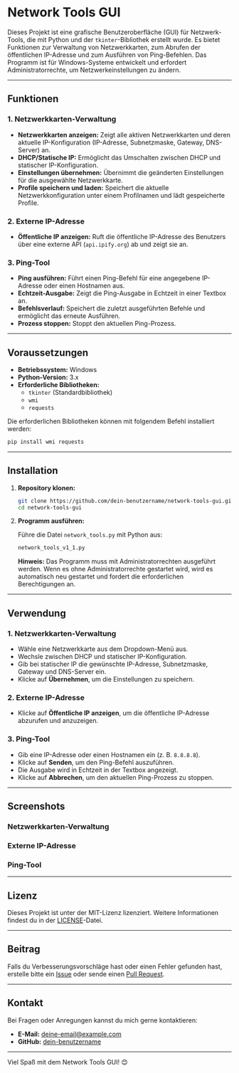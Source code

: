 # Network Tools GUI

Dieses Projekt ist eine grafische Benutzeroberfläche (GUI) für Netzwerk-Tools, die mit Python und der `tkinter`-Bibliothek erstellt wurde. Es bietet Funktionen zur Verwaltung von Netzwerkkarten, zum Abrufen der öffentlichen IP-Adresse und zum Ausführen von Ping-Befehlen. Das Programm ist für Windows-Systeme entwickelt und erfordert Administratorrechte, um Netzwerkeinstellungen zu ändern.

---

## Funktionen

### 1. **Netzwerkkarten-Verwaltung**
   - **Netzwerkkarten anzeigen:** Zeigt alle aktiven Netzwerkkarten und deren aktuelle IP-Konfiguration (IP-Adresse, Subnetzmaske, Gateway, DNS-Server) an.
   - **DHCP/Statische IP:** Ermöglicht das Umschalten zwischen DHCP und statischer IP-Konfiguration.
   - **Einstellungen übernehmen:** Übernimmt die geänderten Einstellungen für die ausgewählte Netzwerkkarte.
   - **Profile speichern und laden:** Speichert die aktuelle Netzwerkkonfiguration unter einem Profilnamen und lädt gespeicherte Profile.

### 2. **Externe IP-Adresse**
   - **Öffentliche IP anzeigen:** Ruft die öffentliche IP-Adresse des Benutzers über eine externe API (`api.ipify.org`) ab und zeigt sie an.

### 3. **Ping-Tool**
   - **Ping ausführen:** Führt einen Ping-Befehl für eine angegebene IP-Adresse oder einen Hostnamen aus.
   - **Echtzeit-Ausgabe:** Zeigt die Ping-Ausgabe in Echtzeit in einer Textbox an.
   - **Befehlsverlauf:** Speichert die zuletzt ausgeführten Befehle und ermöglicht das erneute Ausführen.
   - **Prozess stoppen:** Stoppt den aktuellen Ping-Prozess.

---

## Voraussetzungen

- **Betriebssystem:** Windows
- **Python-Version:** 3.x
- **Erforderliche Bibliotheken:**
  - `tkinter` (Standardbibliothek)
  - `wmi`
  - `requests`

Die erforderlichen Bibliotheken können mit folgendem Befehl installiert werden:

```bash
pip install wmi requests
```

---

## Installation

1. **Repository klonen:**

   ```bash
   git clone https://github.com/dein-benutzername/network-tools-gui.git
   cd network-tools-gui
   ```

2. **Programm ausführen:**

   Führe die Datei `network_tools.py` mit Python aus:

   ```bash
   network_tools_v1_1.py
   ```

   **Hinweis:** Das Programm muss mit Administratorrechten ausgeführt werden. Wenn es ohne Administratorrechte gestartet wird, wird es automatisch neu gestartet und fordert die erforderlichen Berechtigungen an.

---

## Verwendung

### 1. **Netzwerkkarten-Verwaltung**
   - Wähle eine Netzwerkkarte aus dem Dropdown-Menü aus.
   - Wechsle zwischen DHCP und statischer IP-Konfiguration.
   - Gib bei statischer IP die gewünschte IP-Adresse, Subnetzmaske, Gateway und DNS-Server ein.
   - Klicke auf **Übernehmen**, um die Einstellungen zu speichern.

### 2. **Externe IP-Adresse**
   - Klicke auf **Öffentliche IP anzeigen**, um die öffentliche IP-Adresse abzurufen und anzuzeigen.

### 3. **Ping-Tool**
   - Gib eine IP-Adresse oder einen Hostnamen ein (z. B. `8.8.8.8`).
   - Klicke auf **Senden**, um den Ping-Befehl auszuführen.
   - Die Ausgabe wird in Echtzeit in der Textbox angezeigt.
   - Klicke auf **Abbrechen**, um den aktuellen Ping-Prozess zu stoppen.

---

## Screenshots

### Netzwerkkarten-Verwaltung


### Externe IP-Adresse


### Ping-Tool


---

## Lizenz

Dieses Projekt ist unter der MIT-Lizenz lizenziert. Weitere Informationen findest du in der [LICENSE](LICENSE)-Datei.

---

## Beitrag

Falls du Verbesserungsvorschläge hast oder einen Fehler gefunden hast, erstelle bitte ein [Issue](https://github.com/dein-benutzername/network-tools-gui/issues) oder sende einen [Pull Request](https://github.com/dein-benutzername/network-tools-gui/pulls).

---

## Kontakt

Bei Fragen oder Anregungen kannst du mich gerne kontaktieren:

- **E-Mail:** deine-email@example.com
- **GitHub:** [dein-benutzername](https://github.com/dein-benutzername)

---

Viel Spaß mit dem Network Tools GUI! 😊
